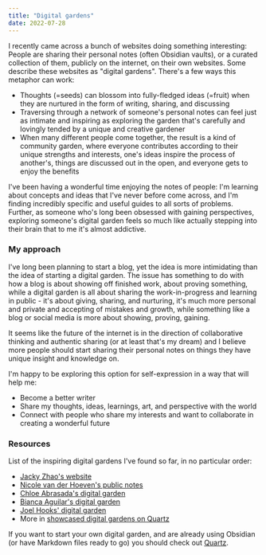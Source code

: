 ```yaml
---
title: "Digital gardens"
date: 2022-07-28
---
```


I recently came across a bunch of websites doing something interesting: 
People are sharing their personal notes (often Obsidian vaults), or a curated collection of them, publicly on the internet, on their own websites.
Some describe these websites as "digital gardens". 
There's a few ways this metaphor can work:

- Thoughts (=seeds) can blossom into fully-fledged ideas (=fruit) when they are nurtured in the form of writing, sharing, and discussing
- Traversing through a network of someone's personal notes can feel just as intimate and inspiring as exploring the garden that's carefully and lovingly tended by a unique and creative gardener
- When many different people come together, the result is a kind of community garden, where everyone contributes according to their unique strengths and interests, one's ideas inspire the process of another's, things are discussed out in the open, and everyone gets to enjoy the benefits

I've been having a wonderful time enjoying the notes of people: 
I'm learning about concepts and ideas that I've never before come across, and I'm finding incredibly specific and useful guides to all sorts of problems. 
Further, as someone who's long been obsessed with gaining perspectives, exploring someone's digital garden feels so much like actually stepping into their brain that to me it's almost addictive.

### My approach

I've long been planning to start a blog, yet the idea is more intimidating than the idea of starting a digital garden. 
The issue has something to do with how a blog is about showing off finished work, about proving something, while a digital garden is all about sharing the work-in-progress and learning in public - it's about giving, sharing, and nurturing, it's much more personal and private and accepting of mistakes and growth, while something like a blog or social media is more about showing, proving, gaining.

It seems like the future of the internet is in the direction of collaborative thinking and authentic sharing (or at least that's my dream) and I believe more people should start sharing their personal notes on things they have unique insight and knowledge on.

I'm happy to be exploring this option for self-expression in a way that will help me:
- Become a better writer
- Share my thoughts, ideas, learnings, art, and perspective with the world
- Connect with people who share my interests and want to collaborate in creating a wonderful future

### Resources

List of the inspiring digital gardens I've found so far, in no particular order:
- [Jacky Zhao's website](https://jzhao.xyz)
- [Nicole van der Hoeven's public notes](https://notes.nicolevanderhoeven.com/Fork+My+Brain)
- [Chloe Abrasada's digital garden](https://garden.chloeabrasada.online/)
- [Bianca Aguilar's digital garden](https://garden.bianca.digital/)
- [Joel Hooks' digital garden](https://joelhooks.com/digital-garden)
- More in [showcased digital gardens on Quartz](https://quartz.jzhao.xyz/notes/showcase/)

If you want to start your own digital garden, and are already using Obsidian (or have Markdown files ready to go) you should check out [Quartz](https://quartz.jzhao.xyz).